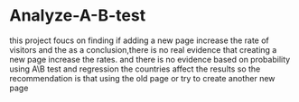# Analyze-A-B-test
this project foucs on finding if adding a new page increase the rate of visitors 
and the as a conclusion,there is no real evidence that creating a new page increase the rates. and there is no evidence based on probability using A\B test and regression the countries affect the results so the recommendation is that using the old page or try to create another new page
